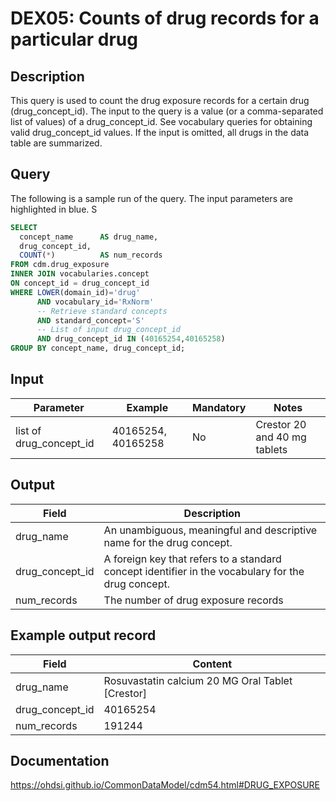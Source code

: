 <!---
Group:drug exposure
Name:DEX05 Counts of drug records for a particular drug
Author: Alberto Labarga
CDM Version: 5.4
-->

# DEX05: Counts of drug records for a particular drug

## Description
This query is used to count the drug exposure records for a certain drug (drug_concept_id).
The input to the query is a value (or a comma-separated list of values) of a drug_concept_id.
See  vocabulary queries for obtaining valid drug_concept_id values.
If the input is omitted, all drugs in the data table are summarized.

## Query
The following is a sample run of the query. The input parameters are highlighted in  blue. S


```sql
SELECT
  concept_name      AS drug_name,
  drug_concept_id,
  COUNT(*)          AS num_records
FROM cdm.drug_exposure
INNER JOIN vocabularies.concept
ON concept_id = drug_concept_id
WHERE LOWER(domain_id)='drug'
      AND vocabulary_id='RxNorm'
      -- Retrieve standard concepts
      AND standard_concept='S'
      -- List of input drug_concept_id
      AND drug_concept_id IN (40165254,40165258)
GROUP BY concept_name, drug_concept_id;
```

## Input

|  Parameter |  Example |  Mandatory |  Notes |
| --- | --- | --- | --- |
| list of drug_concept_id | 40165254, 40165258 | No | Crestor 20 and 40 mg tablets |

## Output

|  Field |  Description |
| --- | --- |
| drug_name | An unambiguous, meaningful and descriptive name for the drug concept. |
| drug_concept_id | A foreign key that refers to a standard concept identifier in the vocabulary for the drug concept. |
| num_records | The number of drug exposure records |

## Example output record

|  Field |  Content |
| --- | --- |
| drug_name | Rosuvastatin calcium 20 MG Oral Tablet [Crestor] |
| drug_concept_id | 40165254 |
| num_records | 191244 |

## Documentation
https://ohdsi.github.io/CommonDataModel/cdm54.html#DRUG_EXPOSURE
